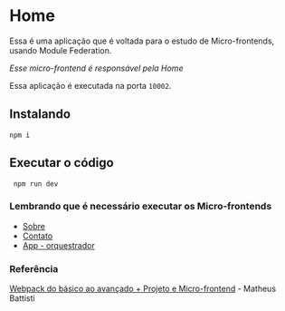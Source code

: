 # Home
Essa é uma aplicação que é voltada para o estudo de Micro-frontends, usando Module Federation.

_Esse micro-frontend é responsável pela Home_

Essa aplicação é executada na porta ```10002```.

## Instalando
```
npm i
```

## Executar o código
```
 npm run dev
```

### Lembrando que é necessário executar os Micro-frontends

- [Sobre](https://github.com/felipemarinhodev/about-module-federation)
- [Contato](https://github.com/felipemarinhodev/contact-module-federation)
- [App - orquestrador](https://github.com/felipemarinhodev/app-module-federation)

### Referência
[Webpack do básico ao avançado + Projeto e Micro-frontend](https://www.udemy.com/course/webpack-do-basico-ao-avancado-com-projeto/) - Matheus Battisti
